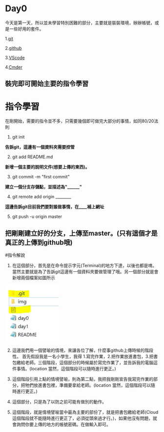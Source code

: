 # Day0
今天是第一天，所以並未學習特別困難的部分，主要就是裝裝環境，辦辦帳號，或是一些好用的套件。

1.[git](https://git-scm.com/)

2.[github](https://github.com/)

3.[VScode](https://code.visualstudio.com)

4.[Cmder](http://cmder.net/)

裝完即可開始主要的指令學習
-----
# 指令學習

在剛開始，需要的指令並不多，只需要幾個即可做完大部分的事情，如同80/20法則

1. git init 

**告訴git，這邊有一個資料夾需要控管**

2. git add README.md

**新增一個主要的說明文件(想要上傳的東西)。**

3. git commit -m "first commit"

**建立一個分支存儲點，並描述為"______"**

4. git remote add origin ________

**這邊告訴git目前我們要對誰做事情，在____補上網址**

5. git push -u origin master

**把剛剛建立好的分支，上傳至master。(只有這個才是真正的上傳到github哦)**
-------
#指令解說

1. 在這個部分，首先是在命令提示字元(Terminal)的地方下達，以後也都是唷。 當然主要就是為了告訴git這邊有一個資料夾要做管理了哦。另一個部分就是會新增兩個檔案如圖所示 

![list-01](https://github.com/fogdingding/github/blob/master/img/list-01.JPG)

2. 這邊我們用一個譬喻的情境，來讓各位了解，什麼事github上傳時候的階段性。 首先假設我是一名小學生，我得 1.寫完作業，2.把作業放進書包，3.把書包繳給老師。三個階段，這個部分的時候屬於寫完作業了，並告訴我的電腦這件事情。(location 當然，這個階段可以隨時進行更正。)

3. 這個階段引用上點的情境譬喻，則為第二點，我把我剛剛宣告我寫完作業的部分，把牠們放進書包裡，準備要拿給老師。(location 當然，這個階段可以隨時進行更正。)

4. 這個部分，只是為了以防之前可能有做別的動作。

5. 這個階段，就是情境譬喻當中最為主要的部份了，就是把書包繳給老師(Cloud 這個階段就不能隨時進行更正了，必須從頭來過才行。)，如果他沒有問題，就會詢問你要上傳的地方的帳號密碼。在做輸入即可。
